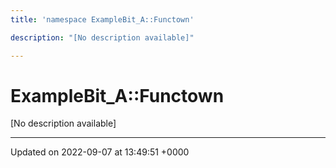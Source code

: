 ```yaml
---
title: 'namespace ExampleBit_A::Functown'

description: "[No description available]"

---
```


# ExampleBit_A::Functown



[No description available]






-------------------------------

Updated on 2022-09-07 at 13:49:51 +0000